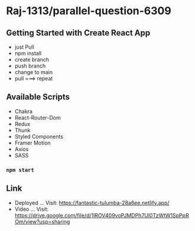 # Raj-1313/parallel-question-6309

## Getting Started with Create React App
 * just Pull
 * npm install
 * create branch 
 * push branch
 * change to main 
 * pull ===> repeat
## Available Scripts
* Chakra
* React-Router-Dom
* Redux 
* Thunk
* Styled Components
* Framer Motion
* Axios
* SASS

### `npm start`

## Link
* Deployed ... Visit: https://fantastic-tulumba-28a6ee.netlify.app/
* Video    ... Visit: https://drive.google.com/file/d/1lROV409voPJMDPh7Ul0TzWtW1SpPpROm/view?usp=sharing



